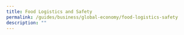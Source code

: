 ```yaml
---
title: Food Logistics and Safety
permalink: /guides/business/global-economy/food-logistics-safety
description: ""
---
```

